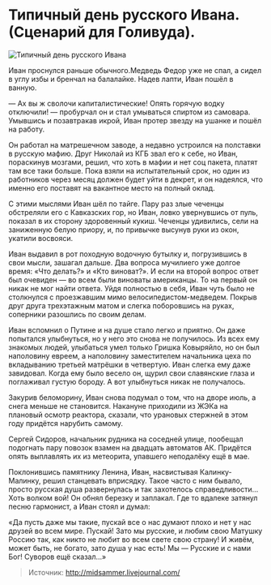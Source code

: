 # Типичный день русского Ивана. (Сценарий для Голивуда).
![Типичный день русского Ивана](/images/Humor/semya1.jpg 'Типичный день русского Ивана')

Иван проснулся раньше обычного.Медведь Федор уже не спал, а сидел в углу избы и бренчал на балалайке. Надев лапти, Иван пошёл в ванную.

— Ах вы ж сволочи капиталистические! Опять горячую водку отключили! — пробурчал он и стал умываться спиртом из самовара. Умывшись и позавтракав икрой, Иван протер звезду на ушанке и пошёл на работу.

Он работал на матрешечном заводе, а недавно устроился на полставки в русскую мафию. Друг Николай из КГБ звал его к себе, но Иван, пораскинув мозгами, решил, что хоть в мафии и нет соц пакета, платят там все таки больше. Пока взяли на испытательный срок, но один из работников через месяц должен будет уйти в декрет, и он надеялся, что именно его поставят на вакантное место на полный оклад.

С этими мыслями Иван шёл по тайге. Пару раз злые чеченцы обстреляли его с Кавказских гор, но Иван, ловко увернувшись от пуль, показал в их сторону здоровенный кукиш. Чеченцы удивились, сели на заниженную белую приору, и, по привычке высунув руки из окон, укатили восвояси.

Иван выдавил в рот походную водочную бутылку и, погрузившись в свои мысли, зашагал дальше. Два вопроса мучилиего уже долгое время: «Что делать?» и «Кто виноват?». И если на второй вопрос ответ был очевиден — во всем были виноваты американцы. То на первый он никак не мог найти ответа. Уйдя полностью в себя, Иван чуть было не столкнулся с проезжавшим мимо велосипедистом-медведем. Покрыв друг друга трехэтажным матом и слегка поборовшись на руках, соперники разошлись по своим делам.

Иван вспомнил о Путине и на душе стало легко и приятно. Он даже попытался улыбнуться, но у него это снова не получилось. Из всех ему знакомых людей, улыбаться умел только Гришка Ковыряйло, но он был наполовину евреем, а наполовину заместителем начальника цеха по вкладыванию третьей матрёшки в четвертую. Иван слегка ему даже завидовал. Когда ему было весело он, щурил свои славянские глаза и поглаживал густую бороду. А вот улыбнуться никак не получалось.

Закурив беломорину, Иван снова подумал о том, что на дворе июль, а снега меньше не становится. Накануне приходили из ЖЭКа на плановый осмотр реактора, сказали, что урановых стержней в этом году придётся нарубить самому.

Сергей Сидоров, начальник рудника на соседней улице, пообещал подогнать пару повозок взамен на двадцать автоматов АК. Придётся опять выплавлять их из метеорита, упавшего неподалёку ещё в мае.

Поклонившись памятнику Ленина, Иван, насвистывая Калинку-Малинку, решил станцевать вприсядку. Такое часто с ним бывало, просто русская душа развернулась и так захотелось справедливости… Хоть волком вой! Он обнял березку и заплакал. Где то вдалеке затянул песню гармонист, а Иван стоял и думал:

«Да пусть даже мы такие, пускай все о нас думают плохо и нет у нас друзей во всем мире. Пускай! Зато мы русские, и любим свою Матушку Россию так, как никто не любит во всем свете свою страну! И живём, может быть, не богато, зато душа у нас есть! Мы — Русские и с нами Бог! Суворов ещё сказал…»

> Источник: http://midsammer.livejournal.com/
